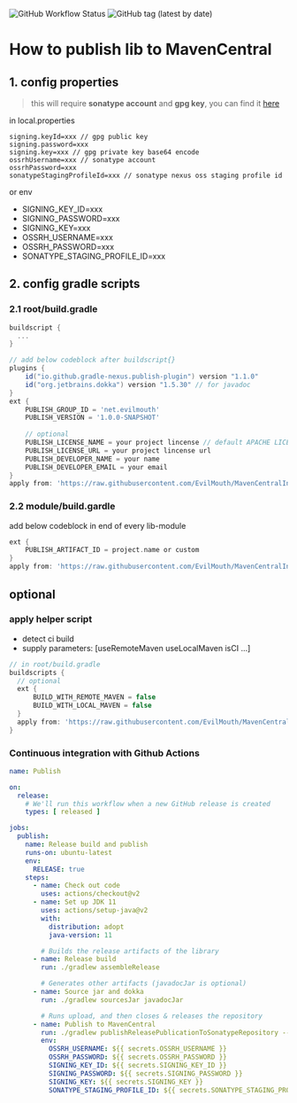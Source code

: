 ![GitHub Workflow Status](https://img.shields.io/github/workflow/status/evilmouth/mavencentralinstruction/Publish)
![GitHub tag (latest by date)](https://img.shields.io/github/v/tag/evilmouth/mavencentralinstruction?label=latest_tag)

# How to publish lib to MavenCentral

## 1. config properties

> this will require **sonatype account** and **gpg key**, you can find it [here](https://getstream.io/blog/publishing-libraries-to-mavencentral-2021/)

in local.properties

```properties
signing.keyId=xxx // gpg public key
signing.password=xxx
signing.key=xxx // gpg private key base64 encode
ossrhUsername=xxx // sonatype account
ossrhPassword=xxx
sonatypeStagingProfileId=xxx // sonatype nexus oss staging profile id
```

or env

- SIGNING_KEY_ID=xxx
- SIGNING_PASSWORD=xxx
- SIGNING_KEY=xxx
- OSSRH_USERNAME=xxx
- OSSRH_PASSWORD=xxx
- SONATYPE_STAGING_PROFILE_ID=xxx

## 2. config gradle scripts

### 2.1 root/build.gradle

```groovy
buildscript {
  ...
}

// add below codeblock after buildscript{}
plugins {
    id("io.github.gradle-nexus.publish-plugin") version "1.1.0"
    id("org.jetbrains.dokka") version "1.5.30" // for javadoc
}
ext {
    PUBLISH_GROUP_ID = 'net.evilmouth'
    PUBLISH_VERSION = '1.0.0-SNAPSHOT'
    
    // optional
    PUBLISH_LICENSE_NAME = your project lincense // default APACHE LICENSE, VERSION 2.0
    PUBLISH_LICENSE_URL = your project lincense url
    PUBLISH_DEVELOPER_NAME = your name
    PUBLISH_DEVELOPER_EMAIL = your email
}
apply from: 'https://raw.githubusercontent.com/EvilMouth/MavenCentralInstruction/2.0.0/scripts/publish-root.gradle'
```

### 2.2 module/build.gardle

add below codeblock in end of every lib-module

```groovy
ext {
    PUBLISH_ARTIFACT_ID = project.name or custom
}
apply from: 'https://raw.githubusercontent.com/EvilMouth/MavenCentralInstruction/2.0.0/scripts/publish-module.gradle'
```

## optional

### apply helper script

- detect ci build
- supply parameters: [useRemoteMaven useLocalMaven isCI ...]

```groovy
// in root/build.gradle
buildscripts {
  // optional
  ext {
      BUILD_WITH_REMOTE_MAVEN = false
      BUILD_WITH_LOCAL_MAVEN = false
  }
  apply from: 'https://raw.githubusercontent.com/EvilMouth/MavenCentralInstruction/2.0.0/scripts/helper.gradle'
}
```

### Continuous integration with Github Actions

```yml
name: Publish

on:
  release:
    # We'll run this workflow when a new GitHub release is created
    types: [ released ]

jobs:
  publish:
    name: Release build and publish
    runs-on: ubuntu-latest
    env:
      RELEASE: true
    steps:
      - name: Check out code
        uses: actions/checkout@v2
      - name: Set up JDK 11
        uses: actions/setup-java@v2
        with:
          distribution: adopt
          java-version: 11

        # Builds the release artifacts of the library
      - name: Release build
        run: ./gradlew assembleRelease

        # Generates other artifacts (javadocJar is optional)
      - name: Source jar and dokka
        run: ./gradlew sourcesJar javadocJar

        # Runs upload, and then closes & releases the repository
      - name: Publish to MavenCentral
        run: ./gradlew publishReleasePublicationToSonatypeRepository --max-workers 1 closeAndReleaseSonatypeStagingRepository
        env:
          OSSRH_USERNAME: ${{ secrets.OSSRH_USERNAME }}
          OSSRH_PASSWORD: ${{ secrets.OSSRH_PASSWORD }}
          SIGNING_KEY_ID: ${{ secrets.SIGNING_KEY_ID }}
          SIGNING_PASSWORD: ${{ secrets.SIGNING_PASSWORD }}
          SIGNING_KEY: ${{ secrets.SIGNING_KEY }}
          SONATYPE_STAGING_PROFILE_ID: ${{ secrets.SONATYPE_STAGING_PROFILE_ID }}
```
